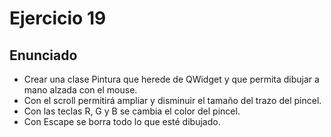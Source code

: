 # Ejercicio 19
## Enunciado

* Crear una clase Pintura que herede de QWidget y que permita dibujar a mano alzada con el mouse.
* Con el scroll permitirá ampliar y disminuir el tamaño del trazo del pincel.
* Con las teclas R, G y B se cambia el color del pincel.
* Con Escape se borra todo lo que esté dibujado.
